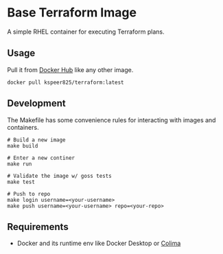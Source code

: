 # Base Terraform Image
A simple RHEL container for executing Terraform plans.

## Usage
Pull it from [Docker Hub](https://hub.docker.com/r/kspeer825/terraform/tags) like any other image.

```
docker pull kspeer825/terraform:latest
```

## Development
The Makefile has some convenience rules for interacting with images and containers.
```
# Build a new image
make build

# Enter a new continer
make run

# Validate the image w/ goss tests
make test

# Push to repo
make login username=<your-username>
make push username=<your-username> repo=<your-repo>
```

## Requirements
 - Docker and its runtime env like Docker Desktop or [Colima](https://github.com/abiosoft/colima?tab=readme-ov-file#getting-started)
